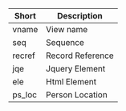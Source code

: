 | Short  | Description      |
|--------|------------------|
| vname  | View name        |
| seq    | Sequence         |
| recref | Record Reference |
| jqe    | Jquery Element   |
| ele    | Html Element     |
| ps_loc | Person Location  |
